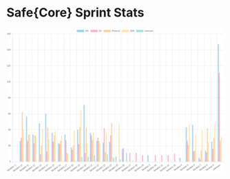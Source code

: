 # Safe{Core} Sprint Stats
<img src="./total_complexity/2025-01-31.png" width="600" title="Total Complexity">


